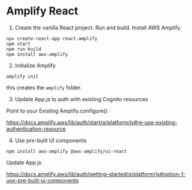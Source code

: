 # Amplify React

1. Create the vanilla React project.
Run and build. 
Install AWS Amplify.

```
npx create-react-app react-amplify
npm start 
npm run build
npm install aws-amplify
```

2. Initialize Amplify
```
amplify init
```
this creates the ```amplify``` folder.

3. Update App.js to auth with existing Cognito resources

Point to your Existing Amplify.configure()

https://docs.amplify.aws/lib/auth/start/q/platform/js#re-use-existing-authentication-resource

4. Use pre-built UI components


```
npm install aws-amplify @aws-amplify/ui-react
```

Update App.js

https://docs.amplify.aws/lib/auth/getting-started/q/platform/js#option-1-use-pre-built-ui-components
